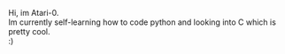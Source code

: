 Hi, im Atari-0. <br/>
Im currently self-learning how to code python and looking into C which is pretty cool. <br/>
:)
